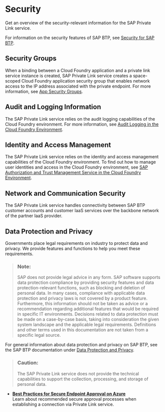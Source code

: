 <!-- loio3195b1f7174d4ea78e5962c3f2f59131 -->

# Security

Get an overview of the security-relevant information for the SAP Private Link service.

For information on the security features of SAP BTP, see [Security for SAP BTP](https://help.sap.com/viewer/65de2977205c403bbc107264b8eccf4b/Cloud/en-US/e129aa20c78c4a9fb379b9803b02e5f6.html).



<a name="loio3195b1f7174d4ea78e5962c3f2f59131__section_by1_mnj_1qb"/>

## Security Groups

When a binding between a Cloud Foundry application and a private link service instance is created, SAP Private Link service creates a space-scoped Cloud Foundry application security group that enables network access to the IP address associated with the private endpoint. For more information, see [App Security Groups](https://docs.cloudfoundry.org/concepts/asg.html).



<a name="loio3195b1f7174d4ea78e5962c3f2f59131__section_nqf_11f_kqb"/>

## Audit and Logging Information

The SAP Private Link service relies on the audit logging capabilities of the Cloud Foundry environment. For more information, see [Audit Logging in the Cloud Foundry Environment](https://help.sap.com/viewer/65de2977205c403bbc107264b8eccf4b/Cloud/en-US/f92c86ab11f6474ea5579d839051c334.html).



<a name="loio3195b1f7174d4ea78e5962c3f2f59131__section_izk_l3x_z4b"/>

## Identity and Access Management

The SAP Private Link service relies on the identity and access management capabilities of the Cloud Foundry environment. To find out how to manage user identities and access in the Cloud Foundry environment, see [SAP Authorization and Trust Management Service in the Cloud Foundry Environment](https://help.sap.com/viewer/65de2977205c403bbc107264b8eccf4b/Cloud/en-US/6373bb7a96114d619bfdfdc6f505d1b9.html).



<a name="loio3195b1f7174d4ea78e5962c3f2f59131__section_v4m_l3x_z4b"/>

## Network and Communication Security

The SAP Private Link service handles connectivity between SAP BTP customer accounts and customer IaaS services over the backbone network of the partner IaaS provider.



<a name="loio3195b1f7174d4ea78e5962c3f2f59131__section_sy4_l3x_z4b"/>

## Data Protection and Privacy

Governments place legal requirements on industry to protect data and privacy. We provide features and functions to help you meet these requirements.

> ### Note:  
> SAP does not provide legal advice in any form. SAP software supports data protection compliance by providing security features and data protection-relevant functions, such as blocking and deletion of personal data. In many cases, compliance with applicable data protection and privacy laws is not covered by a product feature. Furthermore, this information should not be taken as advice or a recommendation regarding additional features that would be required in specific IT environments. Decisions related to data protection must be made on a case-by-case basis, taking into consideration the given system landscape and the applicable legal requirements. Definitions and other terms used in this documentation are not taken from a specific legal source.

For general information about data protection and privacy on SAP BTP, see the SAP BTP documentation under [Data Protection and Privacy](https://help.sap.com/viewer/ea72206b834e4ace9cd834feed6c0e09/Cloud/en-US/7e513d31704a4a87831191e504ca850a.html).

> ### Caution:  
> The SAP Private Link service does not provide the technical capabilities to support the collection, processing, and storage of personal data.

-   **[Best Practices for Secure Endpoint Approval on Azure](best-practices-for-secure-endpoint-approval-on-azure-844bca7.md "Learn about recommended secure approval processes when establishing a connection via
			Private Link service .")**  
Learn about recommended secure approval processes when establishing a connection via Private Link service.

